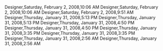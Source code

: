 ﻿Designer,Saturday, February 2, 2008,10:06 AMDesigner,Saturday, February 2, 2008,10:06 AMDesigner,Saturday, February 2, 2008,9:51 AMDesigner,Thursday, January 31, 2008,5:13 PMDesigner,Thursday, January 31, 2008,5:13 PMDesigner,Thursday, January 31, 2008,4:50 PMDesigner,Thursday, January 31, 2008,4:50 PMDesigner,Thursday, January 31, 2008,3:35 PMDesigner,Thursday, January 31, 2008,3:35 PMDesigner,Thursday, January 31, 2008,2:56 AMDesigner,Thursday, January 31, 2008,2:56 AM